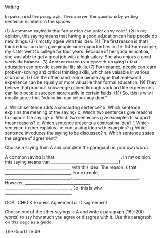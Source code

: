 Writing

In pairs, read the paragraph. Then answer the questions by writing sentence numbers in the spaces.

(1) A common saying is that "education can unlock any door." (2) In my opinion, this saying means that having a good education can help people do new things. (3) I mostly agree with this idea. (4) The first reason is that I think education does give people more opportunities in life. (5) For example, my sister went to college for four years. Because of her good education, she was able to get a great job with a high salary. She also enjoys a good work-life balance. (6) Another reason to support this saying is that education can provide essential life skills. (7) For instance, people can learn problem-solving and critical thinking skills, which are valuable in various situations. (8) On the other hand, some people argue that real-world experience can be equally or more valuable than formal education. (9) They believe that practical knowledge gained through work and life experiences can help people succeed more easily in certain fields. (10) So, this is why I mostly agree that "education can unlock any door."

a. Which sentence adds a concluding sentence?
b. Which sentence explains the meaning of the saying?
c. Which two sentences give reasons to support the saying?
d. Which two sentences give examples to support these reasons?
e. Which sentence presents a contrasting idea?
f. Which sentence further explains the contrasting idea with examples?
g. Which sentence introduces the saying to be discussed?
h. Which sentence states the degree of agreement?

Choose a saying from A and complete the paragraph in your own words.

A common saying is that __________________________________.
In my opinion, this saying means that __________________________________.
I __________________________________ with this idea.
The reason is that __________________________________.
For example, __________________________________.
__________________________________.
However, __________________________________.
__________________________________.
So, this is why __________________________________.

GOAL CHECK Express Agreement or Disagreement

Choose one of the other sayings in A and write a paragraph (180-200 words) to say how much you agree or disagree with it. Use the paragraph on this page as a guide.

The Good Life 49